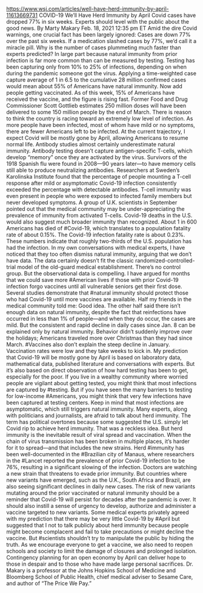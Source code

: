 https://www.wsj.com/articles/well-have-herd-immunity-by-april-11613669731
COVID-19
We’ll Have Herd Immunity by April
Covid cases have dropped 77% in six weeks. Experts should level with the public about the good news.
By Marty Makary
Feb. 18, 2021 12:35 pm ET
Amid the dire Covid warnings, one crucial fact has been largely ignored: Cases are down 77% over the past six weeks. If a medication slashed cases by 77%, we’d call it a miracle pill. Why is the number of cases plummeting much faster than experts predicted?
In large part because natural immunity from prior infection is far more common than can be measured by testing. Testing has been capturing only from 10% to 25% of infections, depending on when during the pandemic someone got the virus. Applying a time-weighted case capture average of 1 in 6.5 to the cumulative 28 million confirmed cases would mean about 55% of Americans have natural immunity.
Now add people getting vaccinated. As of this week, 15% of Americans have received the vaccine, and the figure is rising fast. Former Food and Drug Commissioner Scott Gottlieb estimates 250 million doses will have been delivered to some 150 million people by the end of March.
There is reason to think the country is racing toward an extremely low level of infection. As more people have been infected, most of whom have mild or no symptoms, there are fewer Americans left to be infected. At the current trajectory, I expect Covid will be mostly gone by April, allowing Americans to resume normal life.
Antibody studies almost certainly underestimate natural immunity. Antibody testing doesn’t capture antigen-specific T-cells, which develop “memory” once they are activated by the virus. Survivors of the 1918 Spanish flu were found in 2008—90 years later—to have memory cells still able to produce neutralizing antibodies.
Researchers at Sweden’s Karolinska Institute found that the percentage of people mounting a T-cell response after mild or asymptomatic Covid-19 infection consistently exceeded the percentage with detectable antibodies. T-cell immunity was even present in people who were exposed to infected family members but never developed symptoms. A group of U.K. scientists in September pointed out that the medical community may be under-appreciating the prevalence of immunity from activated T-cells.
Covid-19 deaths in the U.S. would also suggest much broader immunity than recognized. About 1 in 600 Americans has died of #Covid-19, which translates to a population fatality rate of about 0.15%. The Covid-19 infection fatality rate is about 0.23%. These numbers indicate that roughly two-thirds of the U.S. population has had the infection.
In my own conversations with medical experts, I have noticed that they too often dismiss natural immunity, arguing that we don’t have data. The data certainly doesn’t fit the classic randomized-controlled-trial model of the old-guard medical establishment. There’s no control group. But the observational data is compelling.
I have argued for months that we could save more #American lives if those with prior Covid-19 infection forgo vaccines until all vulnerable seniors get their first dose. Several studies demonstrate that #natural immunity should protect those who had Covid-19 until more vaccines are available. Half my friends in the medical community told me: Good idea. The other half said there isn’t enough data on natural immunity, despite the fact that reinfections have occurred in less than 1% of people—and when they do occur, the cases are mild.
But the consistent and rapid decline in daily cases since Jan. 8 can be explained only by natural immunity. Behavior didn’t suddenly improve over the holidays; Americans traveled more over Christmas than they had since March. #Vaccines also don’t explain the steep decline in January. Vaccination rates were low and they take weeks to kick in.
My prediction that Covid-19 will be mostly gone by April is based on laboratory data, mathematical data, published literature and conversations with experts. But it’s also based on direct observation of how hard testing has been to get, especially for the poor. If you live in a wealthy community where worried people are vigilant about getting tested, you might think that most infections are captured by #testing. But if you have seen the many barriers to testing for low-income #Americans, you might think that very few infections have been captured at testing centers. Keep in mind that most infections are asymptomatic, which still triggers natural immunity.
Many experts, along with politicians and journalists, are afraid to talk about herd immunity. The term has political overtones because some suggested the U.S. simply let Covid rip to achieve herd immunity. That was a reckless idea. But herd immunity is the inevitable result of viral spread and vaccination. When the chain of virus transmission has been broken in multiple places, it’s harder for it to spread—and that includes the new strains.
Herd #immunity has been well-documented in the #Brazilian city of Manaus, where researchers in the #Lancet reported the prevalence of prior Covid-19 infection to be 76%, resulting in a significant slowing of the infection. Doctors are watching a new strain that threatens to evade prior immunity. But countries where new variants have emerged, such as the U.K., South Africa and Brazil, are also seeing significant declines in daily new cases. The risk of new variants mutating around the prior vaccinated or natural immunity should be a reminder that Covid-19 will persist for decades after the pandemic is over. It should also instill a sense of urgency to develop, authorize and administer a vaccine targeted to new variants.
Some medical experts privately agreed with my prediction that there may be very little Covid-19 by #April but suggested that I not to talk publicly about herd immunity because people might become complacent and fail to take precautions or might decline the vaccine. But #scientists shouldn’t try to manipulate the public by hiding the truth. As we encourage everyone to get a vaccine, we also need to reopen schools and society to limit the damage of closures and prolonged isolation. Contingency planning for an open economy by April can deliver hope to those in despair and to those who have made large personal sacrifices.
Dr. Makary is a professor at the Johns Hopkins School of Medicine and Bloomberg School of Public Health, chief medical adviser to Sesame Care, and author of “The Price We Pay.”
